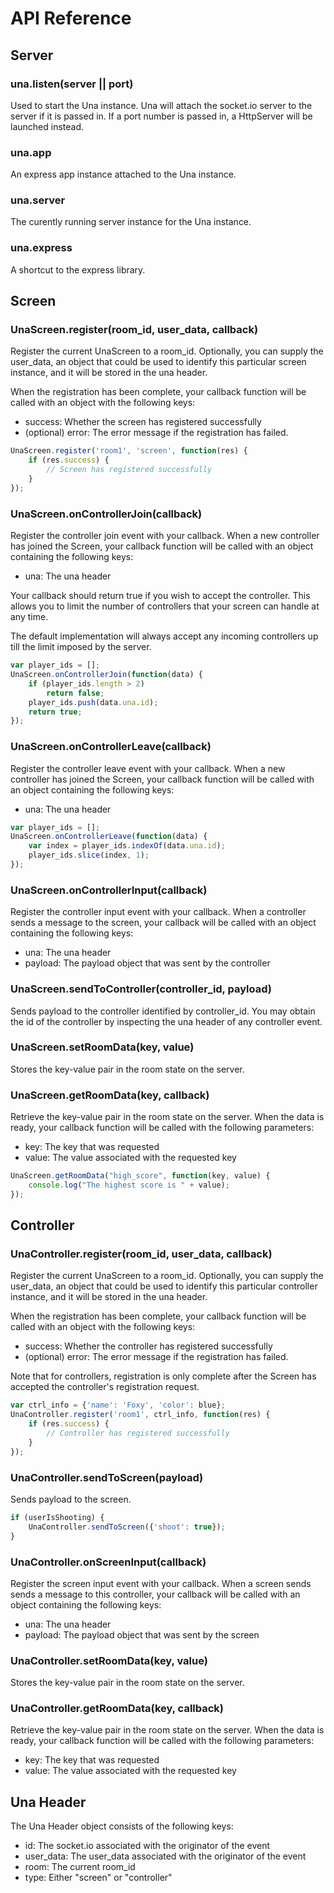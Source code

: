 # API Reference

## Server

### una.listen(server || port)

Used to start the Una instance. Una will attach the socket.io
server to the server if it is passed in. If a port number is
passed in, a HttpServer will be launched instead.

### una.app

An express app instance attached to the Una instance.

### una.server

The curently running server instance for the Una instance.

### una.express
 
A shortcut to the express library.


## Screen

### UnaScreen.register(room_id, user_data, callback)

Register the current UnaScreen to a room_id. Optionally, you can
supply the user_data, an object that could be used to identify 
this particular screen instance, and it will be stored in the
una header.

When the registration has been complete, your callback function will
be called with an object with the following keys:
- success: Whether the screen has registered successfully
- (optional) error: The error message if the registration has 
failed.

```javascript
UnaScreen.register('room1', 'screen', function(res) {
    if (res.success) {
        // Screen has registered successfully
    }
});
```

### UnaScreen.onControllerJoin(callback)

Register the controller join event with your callback. When a new
controller has joined the Screen, your callback function will be 
called with an object containing the following keys:
- una: The una header

Your callback should return true if you wish to accept the controller.
This allows you to limit the number of controllers that your screen can
handle at any time.

The default implementation will always accept any incoming controllers up
till the limit imposed by the server.

```javascript
var player_ids = [];
UnaScreen.onControllerJoin(function(data) {    
    if (player_ids.length > 2)
        return false;
    player_ids.push(data.una.id);
    return true;
});
```

### UnaScreen.onControllerLeave(callback)

Register the controller leave event with your callback. When a new
controller has joined the Screen, your callback function will be 
called with an object containing the following keys:
- una: The una header

```javascript
var player_ids = [];
UnaScreen.onControllerLeave(function(data) {    
    var index = player_ids.indexOf(data.una.id);
    player_ids.slice(index, 1);
});
```

### UnaScreen.onControllerInput(callback)

Register the controller input event with your callback. When a controller
sends a message to the screen, your callback will be called with an object
containing the following keys:
- una: The una header
- payload: The payload object that was sent by the controller

### UnaScreen.sendToController(controller_id, payload)

Sends payload to the controller identified by controller_id. You may obtain
the id of the controller by inspecting the una header of any controller event.

### UnaScreen.setRoomData(key, value)

Stores the key-value pair in the room state on the server.

### UnaScreen.getRoomData(key, callback)

Retrieve the key-value pair in the room state on the server. When the data is
ready, your callback function will be called with the following parameters:
- key: The key that was requested
- value: The value associated with the requested key

```javascript
UnaScreen.getRoomData("high_score", function(key, value) {
    console.log("The highest score is " + value); 
});
```

## Controller

### UnaController.register(room_id, user_data, callback)

Register the current UnaScreen to a room_id. Optionally, you can
supply the user_data, an object that could be used to identify 
this particular controller instance, and it will be stored in the
una header.

When the registration has been complete, your callback function will
be called with an object with the following keys:
- success: Whether the controller has registered successfully
- (optional) error: The error message if the registration has 
failed.

Note that for controllers, registration is only complete after the Screen
has accepted the controller's registration request.

```javascript
var ctrl_info = {'name': 'Foxy', 'color': blue};
UnaController.register('room1', ctrl_info, function(res) {
    if (res.success) {
        // Controller has registered successfully
    }
});
```

### UnaController.sendToScreen(payload)

Sends payload to the screen. 

```javascript
if (userIsShooting) {
    UnaController.sendToScreen({'shoot': true});
}
```

### UnaController.onScreenInput(callback)

Register the screen input event with your callback. When a screen sends
sends a message to this controller, your callback will be called with 
an object containing the following keys:
- una: The una header
- payload: The payload object that was sent by the screen

### UnaController.setRoomData(key, value)

Stores the key-value pair in the room state on the server.

### UnaController.getRoomData(key, callback)

Retrieve the key-value pair in the room state on the server. When the data is
ready, your callback function will be called with the following parameters:
- key: The key that was requested
- value: The value associated with the requested key


## Una Header
The Una Header object consists of the following keys:
- id: The socket.io associated with the originator of the event
- user_data: The user_data associated with the originator of the event
- room: The current room_id
- type: Either "screen" or "controller"